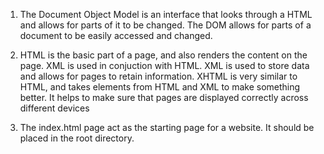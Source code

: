 1. The Document Object Model is an interface that looks through a HTML and allows for parts of it to be changed. The DOM allows for parts of a document to be easily accessed and changed.

2. HTML is the basic part of a page, and also renders the content on the page. XML is used in conjuction with HTML. XML is used to store data and allows for pages to retain information. XHTML is very similar to HTML, and takes elements from HTML and XML to make something better. It helps to make sure that pages are displayed correctly across different devices

3. The index.html page act as the starting page for a website. It should be placed in the root directory.
